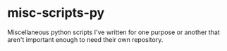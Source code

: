 # misc-scripts-py
Miscellaneous python scripts I've written for one purpose or another that aren't important enough to need their own repository.
